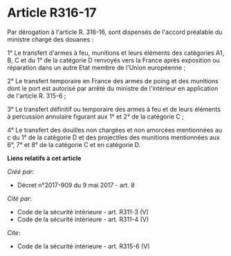 # Article R316-17

Par dérogation à l'article R. 316-16, sont dispensés de l'accord préalable du ministre chargé des douanes : 

1° Le transfert d'armes à feu, munitions et leurs éléments des catégories A1, B, C et du 1° de la catégorie D renvoyés vers
la France après exposition ou réparation dans un autre Etat membre de l'Union européenne ; 

2° Le transfert temporaire en France des armes de poing et des munitions dont le port est autorisé par arrêté du ministre de
l'intérieur en application de l'article R. 315-6 ; 

3° Le transfert définitif ou temporaire des armes à feu et de leurs éléments à percussion annulaire figurant aux 1° et 2° de
la catégorie C ; 

4° Le transfert des douilles non chargées et non amorcées mentionnées au c du 1° de la catégorie D et des projectiles des
munitions mentionnées aux 6°, 7° et 8° de la catégorie C et en catégorie D.

**Liens relatifs à cet article**

_Créé par_:

  - Décret n°2017-909 du 9 mai 2017 - art. 8

_Cité par_:

  - Code de la sécurité intérieure - art. R311-3 (V)
  - Code de la sécurité intérieure - art. R311-4 (V)

_Cite_:

  - Code de la sécurité intérieure - art. R315-6 (V)

